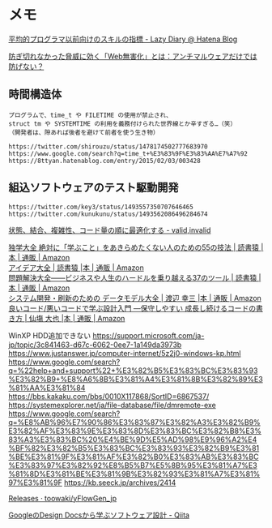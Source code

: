 # メモ

[平均的プログラマ以前向けのスキルの指標 - Lazy Diary @ Hatena Blog](https://satob.hatenablog.com/entry/2018/10/26/012245#fn-eb59eb33)

[防ぎ切れなかった脅威に効く「Web無害化」とは：アンチマルウェアだけでは防げない？](https://members.techtarget.itmedia.co.jp/tt/members/2203/01/news01.html)


## 時間構造体
	プログラムで、time_t や FILETIME の使用が禁止され、
	struct tm や SYSTEMTIME の利用を義務付けられた世界線とか辛すぎる…（笑）
	（開発者は、隙あれば後者を避けて前者を使う生き物）
	
	https://twitter.com/shirouzu/status/1478174502777683970
	https://www.google.com/search?q=time_t+%E3%83%9F%E3%83%AA%E7%A7%92
	https://8ttyan.hatenablog.com/entry/2015/02/03/003428

## 組込ソフトウェアのテスト駆動開発  
	https://twitter.com/key3/status/1493557350707646465  
	https://twitter.com/kunukunu/status/1493562086496284674  

[状態、結合、複雑性、コード量の順に最適化する - valid,invalid](https://ohbarye.hatenablog.jp/entry/2022/01/31/state-coupling-complexity-code)


[独学大全 絶対に「学ぶこと」をあきらめたくない人のための55の技法 | 読書猿 |本 | 通販 | Amazon](https://www.amazon.co.jp/dp/4478108536)  
[アイデア大全 | 読書猿 |本 | 通販 | Amazon](https://www.amazon.co.jp/dp/4894517450)  
[問題解決大全――ビジネスや人生のハードルを乗り越える37のツール | 読書猿 |本 | 通販 | Amazon](https://www.amazon.co.jp/dp/4894517809)  
[システム開発・刷新のための データモデル大全 | 渡辺 幸三 |本 | 通販 | Amazon](https://www.amazon.co.jp/dp/4534057776)  
[良いコード/悪いコードで学ぶ設計入門 ―保守しやすい 成長し続けるコードの書き方 | 仙塲 大也 |本 | 通販 | Amazon](https://www.amazon.co.jp/dp/4297127830)  

WinXP HDD追加できない
https://support.microsoft.com/ja-jp/topic/3c841463-d67c-6062-0ee7-1a149da3973b
https://www.justanswer.jp/computer-internet/5z2j0-windows-kp.html
https://www.google.com/search?q=%22help+and+support%22+%E3%82%B5%E3%83%BC%E3%83%93%E3%82%B9+%E8%A6%8B%E3%81%A4%E3%81%8B%E3%82%89%E3%81%AA%E3%81%84
https://bbs.kakaku.com/bbs/0010X117868/SortID=6867537/
https://systemexplorer.net/ja/file-database/file/dmremote-exe
https://www.google.com/search?q=%E8%AB%96%E7%90%86%E3%83%87%E3%82%A3%E3%82%B9%E3%82%AF%E3%83%9E%E3%83%8D%E3%83%BC%E3%82%B8%E3%83%A3%E3%83%BC%20%E4%BE%9D%E5%AD%98%E9%96%A2%E4%BF%82%E3%82%B5%E3%83%BC%E3%83%93%E3%82%B9%E3%81%BE%E3%81%9F%E3%81%AF%E3%82%B0%E3%83%AB%E3%83%BC%E3%83%97%E3%82%92%E8%B5%B7%E5%8B%95%E3%81%A7%E3%81%8D%E3%81%BE%E3%81%9B%E3%82%93%E3%81%A7%E3%81%97%E3%81%9F
https://kb.seeck.jp/archives/2414

[Releases · toowaki/yFlowGen_jp](https://github.com/toowaki/yFlowGen_jp/releases) 

[GoogleのDesign Docsから学ぶソフトウェア設計 - Qiita](https://qiita.com/yoshii0110/items/32f93e0c8d24cb3207f7)  
